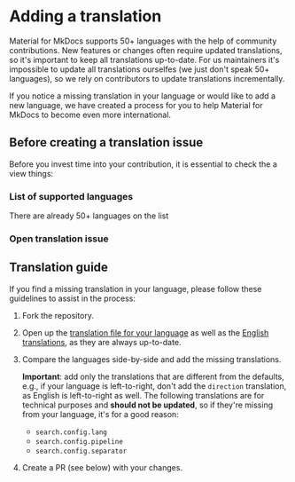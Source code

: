 # Adding a translation

Material for MkDocs supports 50+ languages with the help of community
contributions. New features or changes often require updated translations, so 
it's important to keep all translations up-to-date. For us maintainers it's 
impossible to update all translations ourselfes (we just don't speak 50+ 
languages), so we rely on contributors to update translations incrementally.

If you notice a missing translation in your language or would like to add a new 
language, we have created a process for you to help Material for MkDocs to 
become even more international.

## Before creating a translation issue

Before you invest time into your contribution, it is essential to check the a view things:

### List of supported languages

There are already 50+ languages on the list 

### Open translation issue



## Translation guide




If you find a missing translation in your language, please follow these guidelines to assist in the process:

1.  Fork the repository.

2.  Open up the [translation file for your language] as well as the
    [English translations], as they are always up-to-date.
    
3.  Compare the languages side-by-side and add the missing translations.

    __Important__: add only the translations that are different from the 
    defaults, e.g., if your language is left-to-right, don't add the `direction` 
    translation, as English is left-to-right as well.
    The following translations are for technical purposes and __should not be 
    updated__, so if they're missing from your language, it's for a good reason:

    - `search.config.lang`
    - `search.config.pipeline`
    - `search.config.separator`

3.  Create a PR (see below) with your changes.

  [translation file for your language]: https://github.com/squidfunk/mkdocs-material/tree/master/src/partials/languages
  [English translations]: https://github.com/squidfunk/mkdocs-material/tree/master/src/partials/languages/en.html






